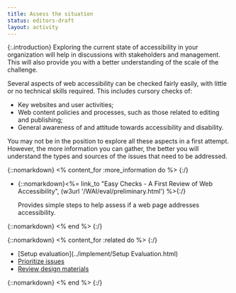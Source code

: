 ```yaml
---
title: Assess the situation
status: editors-draft
layout: activity
---
```


{:.introduction}
Exploring the current state of accessibility in your organization will help in discussions with stakeholders and management. This will also provide you with a better understanding of the scale of the challenge.

Several aspects of web accessibility can be checked fairly easily, with little or no technical skills required. This includes cursory checks of:

* Key websites and user activities;
* Web content policies and processes, such as those related to editing and publishing;
* General awareness of and attitude towards accessibility and disability.

You may not be in the position to explore all these aspects in a first attempt. However, the more information you can gather, the better you will understand the types and sources of the issues that need to be addressed.

{::nomarkdown}
<% content_for :more_information do %>
{:/}

* {::nomarkdown}<%= link_to "Easy Checks - A First Review of Web Accessibility", (w3url '/WAI/eval/preliminary.html') %>{:/}

  Provides simple steps to help assess if a web page addresses accessibility.
  
{::nomarkdown}
<% end %>
{:/}

{::nomarkdown}
<% content_for :related do %>
{:/}

* [Setup evaluation](../implement/Setup Evaluation.html)
* [Prioritize issues](../implement/prioritize_issues.html)
* [Review design materials](../implement/review_design_materials.html)

{::nomarkdown}
<% end %>
{:/}
